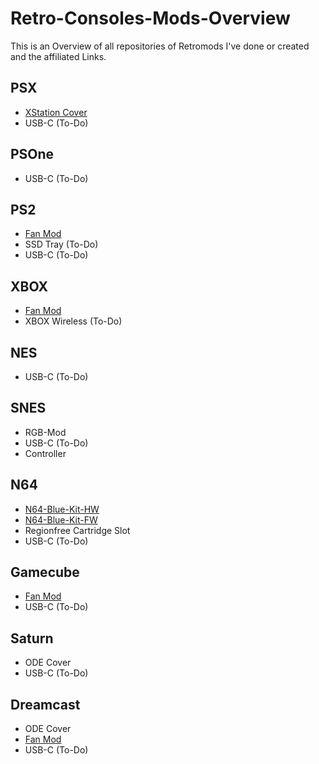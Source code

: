 # Retro-Consoles-Mods-Overview

This is an Overview of all repositories of Retromods I've done or created and the affiliated Links.

## PSX

- [XStation Cover](https://github.com/MrJSA/PSX-XStation-Cover)
- USB-C (To-Do)

## PSOne

- USB-C (To-Do)

## PS2

- [Fan Mod](https://github.com/MrJSA/PS2-Fan-Mod)
- SSD Tray (To-Do)
- USB-C (To-Do)

## XBOX

- [Fan Mod](https://github.com/MrJSA/XBOX-Fan-Mod)
- XBOX Wireless (To-Do)

## NES

- USB-C (To-Do)

## SNES

- RGB-Mod
- USB-C (To-Do)
- Controller

## N64

- [N64-Blue-Kit-HW](https://github.com/MrJSA/N64-Blue-Kit-HW)
- [N64-Blue-Kit-FW](https://github.com/MrJSA/N64-Blue-Kit-FW)
- Regionfree Cartridge Slot
- USB-C (To-Do)

## Gamecube

- [Fan Mod](https://github.com/MrJSA/Gamecube-Fan-Mod)
- USB-C (To-Do)

## Saturn

- ODE Cover
- USB-C (To-Do)

## Dreamcast

- ODE Cover
- [Fan Mod](https://github.com/MrJSA/Dreamcast-Fan-Mod)
- USB-C (To-Do)
